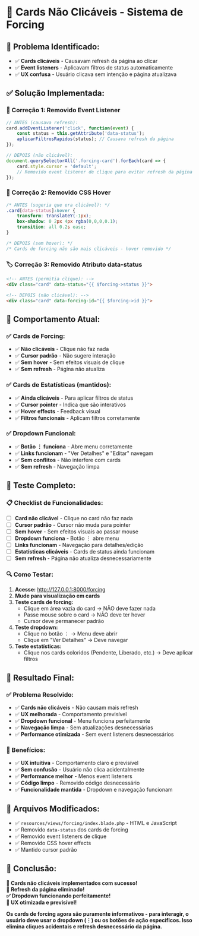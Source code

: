 # 🚫 Cards Não Clicáveis - Sistema de Forcing

## 🚨 **Problema Identificado:**
- ✅ **Cards clicáveis** - Causavam refresh da página ao clicar
- ✅ **Event listeners** - Aplicavam filtros de status automaticamente
- ✅ **UX confusa** - Usuário clicava sem intenção e página atualizava

## ✅ **Solução Implementada:**

### **🔧 Correção 1: Removido Event Listener**
```javascript
// ANTES (causava refresh):
card.addEventListener('click', function(event) {
    const status = this.getAttribute('data-status');
    aplicarFiltrosRapidos(status); // Causava refresh da página
});

// DEPOIS (não clicável):
document.querySelectorAll('.forcing-card').forEach(card => {
    card.style.cursor = 'default';
    // Removido event listener de clique para evitar refresh da página
});
```

### **🎨 Correção 2: Removido CSS Hover**
```css
/* ANTES (sugeria que era clicável): */
.card[data-status]:hover {
    transform: translateY(-1px);
    box-shadow: 0 2px 4px rgba(0,0,0,0.1);
    transition: all 0.2s ease;
}

/* DEPOIS (sem hover): */
/* Cards de forcing não são mais clicáveis - hover removido */
```

### **🏷️ Correção 3: Removido Atributo data-status**
```html
<!-- ANTES (permitia clique): -->
<div class="card" data-status="{{ $forcing->status }}">

<!-- DEPOIS (não clicável): -->
<div class="card" data-forcing-id="{{ $forcing->id }}">
```

## 🎯 **Comportamento Atual:**

### **✅ Cards de Forcing:**
- ✅ **Não clicáveis** - Clique não faz nada
- ✅ **Cursor padrão** - Não sugere interação
- ✅ **Sem hover** - Sem efeitos visuais de clique
- ✅ **Sem refresh** - Página não atualiza

### **✅ Cards de Estatísticas (mantidos):**
- ✅ **Ainda clicáveis** - Para aplicar filtros de status
- ✅ **Cursor pointer** - Indica que são interativos
- ✅ **Hover effects** - Feedback visual
- ✅ **Filtros funcionais** - Aplicam filtros corretamente

### **✅ Dropdown Funcional:**
- ✅ **Botão ⋮ funciona** - Abre menu corretamente
- ✅ **Links funcionam** - "Ver Detalhes" e "Editar" navegam
- ✅ **Sem conflitos** - Não interfere com cards
- ✅ **Sem refresh** - Navegação limpa

## 🧪 **Teste Completo:**

### **📋 Checklist de Funcionalidades:**
- [ ] **Card não clicável** - Clique no card não faz nada
- [ ] **Cursor padrão** - Cursor não muda para pointer
- [ ] **Sem hover** - Sem efeitos visuais ao passar mouse
- [ ] **Dropdown funciona** - Botão ⋮ abre menu
- [ ] **Links funcionam** - Navegação para detalhes/edição
- [ ] **Estatísticas clicáveis** - Cards de status ainda funcionam
- [ ] **Sem refresh** - Página não atualiza desnecessariamente

### **🔍 Como Testar:**
1. **Acesse:** http://127.0.0.1:8000/forcing
2. **Mude para visualização em cards**
3. **Teste cards de forcing:**
   - Clique em área vazia do card → NÃO deve fazer nada
   - Passe mouse sobre o card → NÃO deve ter hover
   - Cursor deve permanecer padrão
4. **Teste dropdown:**
   - Clique no botão ⋮ → Menu deve abrir
   - Clique em "Ver Detalhes" → Deve navegar
5. **Teste estatísticas:**
   - Clique nos cards coloridos (Pendente, Liberado, etc.) → Deve aplicar filtros

## 🎉 **Resultado Final:**

### **✅ Problema Resolvido:**
- ✅ **Cards não clicáveis** - Não causam mais refresh
- ✅ **UX melhorada** - Comportamento previsível
- ✅ **Dropdown funcional** - Menu funciona perfeitamente
- ✅ **Navegação limpa** - Sem atualizações desnecessárias
- ✅ **Performance otimizada** - Sem event listeners desnecessários

### **🚀 Benefícios:**
- ✅ **UX intuitiva** - Comportamento claro e previsível
- ✅ **Sem confusão** - Usuário não clica acidentalmente
- ✅ **Performance melhor** - Menos event listeners
- ✅ **Código limpo** - Removido código desnecessário
- ✅ **Funcionalidade mantida** - Dropdown e navegação funcionam

## 🔧 **Arquivos Modificados:**
- ✅ `resources/views/forcing/index.blade.php` - HTML e JavaScript
- ✅ Removido `data-status` dos cards de forcing
- ✅ Removido event listeners de clique
- ✅ Removido CSS hover effects
- ✅ Mantido cursor padrão

## 🎯 **Conclusão:**
**🎉 Cards não clicáveis implementados com sucesso!**  
**🚫 Refresh da página eliminado!**  
**✅ Dropdown funcionando perfeitamente!**  
**🎯 UX otimizada e previsível!**

**Os cards de forcing agora são puramente informativos - para interagir, o usuário deve usar o dropdown (⋮) ou os botões de ação específicos. Isso elimina cliques acidentais e refresh desnecessário da página.**

